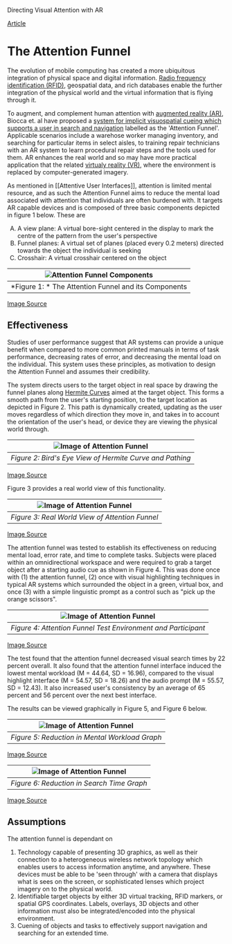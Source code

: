 Directing Visual Attention with AR

[Article](https://www.tandfonline.com/doi/abs/10.2753/MIS0742-1222230408?casa_token=PXHug6pj6U4AAAAA:miysc_ERphWaHMeO3wXmedYLuyELmEp1n_5HQNStOEt9Llvr7qERegqfEELMebTWXefhY2bWFymP)


# The Attention Funnel

The evolution of mobile computing has created a more ubiquitous integration of physical space and digital information. [Radio frequency identification (RFID)](https://www.rfidinc.com/rfid-101/), geospatial data, and rich databases enable the further integration of the physical world and the virtual information that is flying through it.

To augment, and complement human attention with [augmented reality (AR)](https://www.fi.edu/what-is-augmented-reality), Biocca et. al have proposed a [system for implicit visuospatial cueing which supports a user in search and navigation](https://www-jstor-org.ezproxy.library.uvic.ca/stable/40398875?pq-origsite=summon&seq=1#metadata_info_tab_contents) labelled as the 'Attention Funnel'. Applicable scenarios include a warehose worker managing inventory, and searching for particular items in select aisles, to training repair technicians with an AR system to learn procedural repair steps and the tools used for them. AR enhances the real world and so may have more practical application that the related [virtualy reality (VR)](https://www.vrs.org.uk/virtual-reality/what-is-virtual-reality.html), where the environment is replaced by computer-generated imagery.

As mentioned in [[Attentive User Interfaces]], attention is limited mental resource, and as such the Attention Funnel aims to reduce the mental load associated with attention that individuals are often burdened with. It targets AR capable devices and is composed of three basic components depicted in figure 1 below. These are
<ol type="A">
  <li>A view plane: A virtual bore-sight centered in the display to mark the centre of the pattern from the user's perspective</li>
  <li>Funnel planes: A virtual set of planes (placed every 0.2 meters) directed towards the object the individual is seeking</li>
  <li>Crosshair: A virtual crosshair centered on the object</li>
</ol>

| ![Attention Funnel Components](Images/Attention_Funnel_Components.png) |
|:--:|
| *Figure 1: * The Attention Funnel and its Components |
 [Image Source](https://www-tandfonline-com.ezproxy.library.uvic.ca/doi/pdf/10.2753/MIS0742-1222230408?needAccess=true)
 
 ## Effectiveness

Studies of user performance suggest that AR systems can provide a unique benefit when compared to more common printed manuals in terms of task performance, decreasing rates of error, and decreasing the mental load on the individual. This system uses these principles, as motivation to design the Attention Funnel and assumes their credibility.

The system directs users to the target object in real space by drawing the funnel planes along [Hermite Curves](https://www.brainkart.com/article/Hermite-curve_5710/) aimed at the target object. This forms a smooth path from the user's starting position, to the target location as depicted in Figure 2. This path is dynamically created, updating as the user moves regardless of which direction they move in, and takes in to account the orientation of the user's head, or device they are viewing the physical world through.

 | ![Image of Attention Funnel](Images/Attention_Funnel.png) |
 |:--:|
 | *Figure 2: Bird's Eye View of Hermite Curve and Pathing* | 
 [Image Source](https://www-tandfonline-com.ezproxy.library.uvic.ca/doi/pdf/10.2753/MIS0742-1222230408?needAccess=true)
 
 Figure 3 provides a real world view of this functionality.
 
  | ![Image of Attention Funnel](Images/Attention_Funnel_Drawing_Attention.png) |
 |:--:|
 | *Figure 3: Real World View of Attention Funnel* | 
 [Image Source](https://www-tandfonline-com.ezproxy.library.uvic.ca/doi/pdf/10.2753/MIS0742-1222230408?needAccess=true)
 

The attention funnel was tested to establish its effectiveness on reducing mental load, error rate, and time to complete tasks. Subjects were placed within an omnidirectional workspace and were required to grab a target object after a starting audio cue as shown in Figure 4. This was done once with (1) the attention funnel, (2) once with visual highlighting techniques in typical AR systems which surrounded the object in a green, virtual box, and once (3) with a simple linguistic prompt as a control such as "pick up the orange scissors".

 | ![Image of Attention Funnel](Images/Attention_Funnel_Test.png) |
 |:--:|
 | *Figure 4: Attention Funnel Test Environment and Participant* | 
 [Image Source](https://www-tandfonline-com.ezproxy.library.uvic.ca/doi/pdf/10.2753/MIS0742-1222230408?needAccess=true)

The test found that the attention funnel decreased visual search times by 22 percent overall. It also found that the attention funnel interface induced the lowest mental workload (M = 44.64, SD = 16.96), compared to the visual highlight interface (M = 54.57, SD = 18.26) and the audio prompt (M = 55.57, SD = 12.43). It also increased user's consistency by an average of 65 percent and 56 percent over the next best interface.

The results can be viewed graphically in Figure 5, and Figure 6 below.
 
 | ![Image of Attention Funnel](Images/Attention_Funnel_Mental_Workload.png) |
 |:--:|
 | *Figure 5: Reduction in Mental Workload Graph* | 
 [Image Source](https://www-tandfonline-com.ezproxy.library.uvic.ca/doi/pdf/10.2753/MIS0742-1222230408?needAccess=true)
 
 | ![Image of Attention Funnel](Images/Attention_Funnel_Search_Time.png) |
 |:--:|
 | *Figure 6: Reduction in Search Time Graph* | 
 [Image Source](https://www-tandfonline-com.ezproxy.library.uvic.ca/doi/pdf/10.2753/MIS0742-1222230408?needAccess=true)


## Assumptions

The attention funnel is dependant on 

1. Technology capable of presenting 3D graphics, as well as their connection to a heterogeneous wireless network topology which enables users to access information anytime, and anywhere. These devices must be able to be 'seen through' with a camera that displays what is sees on the screen, or sophisticated lenses which project imagery on to the physical world.
2. Identifiable target objects by either 3D virtual tracking, RFID markers, or spatial GPS coordinates. Labels, overlays, 3D objects and other information must also be integrated/encoded into the physical environment.
3. Cuening of objects and tasks to effectively support navigation and searching for an extended time.

